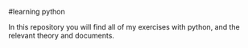 #learning python 

In this repository you will find all of my exercises with python, and the relevant theory and documents. 
